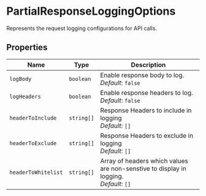 
# PartialResponseLoggingOptions

Represents the request logging configurations for API calls.

## Properties

| Name | Type | Description |
|  --- | --- | --- |
| `logBody` | `boolean` | Enable response body to log. <br> *Default*: `false` |
| `logHeaders` | `boolean` | Enable response headers to log. <br> *Default*: `false` |
| `headerToInclude` | `string[]` | Response Headers to include in logging <br> *Default*: `[]` |
| `headerToExclude` | `string[]` | Response Headers to exclude in logging <br> *Default*: `[]` |
| `headerToWhitelist` | `string[]` | Array of headers which values are non-senstive to display in logging. <br> *Default*: `[]` |

